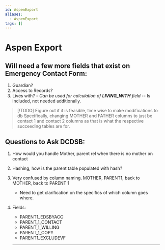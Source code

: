 ```yaml
---
id: AspenExport
aliases:
  - AspenExport
tags: []
---
```


# Aspen Export

## Will need a few more fields that exist on Emergency Contact Form:

1. Guardian?
2. Access to Records?
3. Lives with? - _Can be used for calculation of **LIVING_WITH** field_ -- Is included, not needed additionally.

> [!TODO]
> Figure out if it is feasible, time wise to make modifications to db
> Specifically, changing MOTHER and FATHER columns to just be
> contact 1 and contact 2 columns as that is what the respective succeeding tables are for.

## Questions to Ask DCDSB:

1. How would you handle Mother, parent rel when there is no mother on contact
2. Hashing, how is the parent table populated with hash?
3. Very confused by column naming. MOTHER, PARENT1, back to MOTHER, back to PARENT 1

   - Need to get clarification on the specifics of which column goes where.

4. Fields:

   - PARENT1_EDSBYACC
   - PARENT_1_CONTACT
   - PARENT_1_WILLING
   - PARENT_1_COPY
   - PARENT1_EXCLUDEVF

   ***
